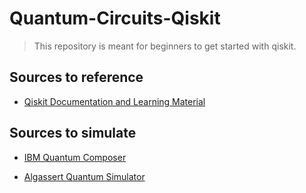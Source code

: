 # Quantum-Circuits-Qiskit
> This repository is meant for beginners to get started with qiskit.

## Sources to reference 
- [Qiskit Documentation and Learning Material](https://quantum.cloud.ibm.com/learning/en)
## Sources to simulate
- [IBM Quantum Composer](https://quantum.cloud.ibm.com/composer?initial=N4IgjghgzgtiBcIDyAFAogOQIoEEDKAsgAQBMAdAAwDcAOgHYCWdAxgDYCuAJgKZE3jdWDAEYBGMk2b9ademABO3AOZEwAbQAsAXRnNFK5pp316IADQg6EGNwQgAqnQAuDJ626cizBvObtXIAC%2BQA)

- [Algassert Quantum Simulator](https://algassert.com/quirk)
